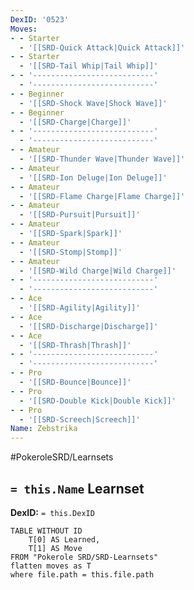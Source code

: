 ```yaml
---
DexID: '0523'
Moves:
- - Starter
  - '[[SRD-Quick Attack|Quick Attack]]'
- - Starter
  - '[[SRD-Tail Whip|Tail Whip]]'
- - '---------------------------'
  - '---------------------------'
- - Beginner
  - '[[SRD-Shock Wave|Shock Wave]]'
- - Beginner
  - '[[SRD-Charge|Charge]]'
- - '---------------------------'
  - '---------------------------'
- - Amateur
  - '[[SRD-Thunder Wave|Thunder Wave]]'
- - Amateur
  - '[[SRD-Ion Deluge|Ion Deluge]]'
- - Amateur
  - '[[SRD-Flame Charge|Flame Charge]]'
- - Amateur
  - '[[SRD-Pursuit|Pursuit]]'
- - Amateur
  - '[[SRD-Spark|Spark]]'
- - Amateur
  - '[[SRD-Stomp|Stomp]]'
- - Amateur
  - '[[SRD-Wild Charge|Wild Charge]]'
- - '---------------------------'
  - '---------------------------'
- - Ace
  - '[[SRD-Agility|Agility]]'
- - Ace
  - '[[SRD-Discharge|Discharge]]'
- - Ace
  - '[[SRD-Thrash|Thrash]]'
- - '---------------------------'
  - '---------------------------'
- - Pro
  - '[[SRD-Bounce|Bounce]]'
- - Pro
  - '[[SRD-Double Kick|Double Kick]]'
- - Pro
  - '[[SRD-Screech|Screech]]'
Name: Zebstrika
---
```


#PokeroleSRD/Learnsets

## `= this.Name` Learnset

**DexID:** `= this.DexID`

```dataview
TABLE WITHOUT ID
    T[0] AS Learned,
    T[1] AS Move
FROM "Pokerole SRD/SRD-Learnsets"
flatten moves as T
where file.path = this.file.path
```
